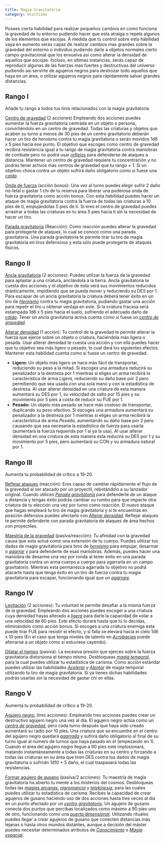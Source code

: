 ```yaml
---
title: Magia Gravitatoria
category: Ocultismo
---
```


Posees cierta habilidad para realizar pequeños cambios en como funciona la gravedad de tu entorno pudiendo hacer que esta atraiga o repela algunos de los elementos que escojas. A medida que tu control sobre esta habilidad vaya en aumento serás capaz de realizar cambios mas grandes  sobre la gravedad del entorno o individuo pudiendo darle a objetos normales cierto campo gravitacional que los envuelva así como alterar la densidad de aquellos que escojas. Incluso, en ultimas instancias, serás capaz de reproducir algunas de las fuerzas mas fuertes y destructivas del universo pudiendo así servirte de agujeros negros para destrozar todo aquellos que haya en un área, o utilizar agujeros negros para rápidamente salvar grandes distancias.

## Rango I

Añade tu rango a todos tus tiros relacionados con la magia gravitatoria.

<u>Centro de gravedad</u> (2 acciones) Empleando dos acciones puedes aumentar la fuerza gravitatoria centrada en un objeto o persona, convirtiéndolo en un centro de gravedad. Todas las criaturas y objetos que acaben su turno a menos de 30 pies de un centro gravitatorio deberán hacer un tiro de heroísmo contra tu magia gravitatoria o serán movidos 1d6 x 5 pies hacia ese punto. El objetivo que escoges como centro de gravedad recibirá resistencia igual a tu rango de magia gravitatoria contra maniobras de combate pero no podrá usar *[reflejos](https://raldamain.com/rules/Rangos/Combate/reflejos.html)* para defenderse de ataques a distancia. Mantener un centro de gravedad requiere tu concentración y no podrás tener activos más centros de gravedad que tu rango + 1. Si un objetivo choca contra un objeto sufrirá daño obligatorio como si fuese una *[caída](https://raldamain.com/rules/Reglas%20principales/reglas%20de%20combate.html#caídas)*.

<u>Onda de fuerza</u> (acción bonus): Una vez al turno puedes elegir sufrir 2 daño no-letal o gastar 1 chi de tu reserva para liberar una poderosa onda de fuerza gravitatoria como acción bonus. Con esta habilidad puedes hacer un ataque de magia gravitatoria contra la fuerza de todas las criaturas a 10 pies de ti, empujándolas 5 pies de ti. Si eres el centro de gravedad puedes arrastrar a todas las criaturas en tu área 5 pies hacia ti sin la necesidad de hacer un tiro.

<u>Parada gravitatoria</u> (Reacción): Como reacción puedes alterar la gravedad para protegerte de ataques, lo cual se conoce como una parada gravitatoria. Una parada gravitatoria te permite tirar tu tiro de magia gravitatoria en tiros defensivos y esta sólo puede protegerte de ataques físicos.

## Rango II

<u>Ancla gravitatoria</u> (2 acciones): Puedes utilizar la fuerza de la gravedad para aplastar a una criatura, anclándola a la tierra. Ancla gravitatoria te cuesta dos acciones y el objetivo de esta verá sus movimientos reducidos drásticamente, impidiendo que se pueda mover y reduciendo su DES por 1. Para escapar de un ancla gravitatoria la criatura deberá tener éxito en un tiro de *[Heroísmo](https://raldamain.com/rules/Crear%20personajes/talentos.html#heroísmo-fue)* contra tu magia gravitatoria, pudiendo gastar una acción para repetir el tiro u obtener ventaja en este. Si la criatura fracasa será estampada 1d6 x 5 pies hacia el suelo, sufriendo el adecuado daño de *[caída](https://raldamain.com/rules/Reglas%20principales/reglas%20de%20combate.html#caídas)*. Tener un ancla gravitatoria activa cuenta como si fuese un *[centro de gravedad](https://raldamain.com/rules/Rangos/Ocultismo/magia%20gravitatoria.html#rango-i)*.

<u>Alterar densidad</u> (1 acción): Tu control de la gravedad te permite alterar la fuerza que ejerce sobre un objeto o criatura, haciéndola más ligera o pesada. Usar alterar densidad te cuesta una acción y con ella puedes hacer que tu objetivo sea más ligero o pesado, lo cual dará los siguientes efectos. Mantener esta habilidad cuenta como si fuese un centro de gravedad.

- **Ligero:** Un objeto más ligero se hace más fácil de transportar, reduciendo su peso a la mitad. Si escoges una armadura reducirá su penalizador a la destreza por 1 mientras si eliges un arma recibirá la característica de arma *Ligera*, reduciendo su daño base por 2 pero permitiendo que sea usada con una sola mano y con la estadística de destreza. Al usar alterar densidad en una criatura de esta manera aumentará su DES por 1, su velocidad de salto por 15 pies y su movimiento por 5 pies a costa de reducir su FUE por 1.
- **Pesado:** Un objeto más pesado se hace más costoso de transportar, duplicando su peso efectivo. Si escoges una armadura aumentará su penalizador a la destreza por 1 mientras si eliges un arma recibirá la característica de arma *Pesada*, aumentando su daño base por 2 pero causando que sea necesaria la estadística de fuerza para usarla (aumentará la fuerza requerida por 1 si ya la usa). Al usar alterar densidad en una criatura de esta manera esta reducirá su DES por 1 y su movimiento por 5 pies, pero aumentará su CON y su armadura natural por 1.

## Rango III

Aumenta tu probabilidad de crítico a 19-20.

<u>Reflejar ataques</u> (reacción): Eres capaz de cambiar rápidamente el flujo de la gravedad al ser atacado por un proyectil, rebotándolo a su lanzador original. Cuando utilices *[Parada gravitatoria](https://raldamain.com/rules/Rangos/Ocultismo/magia%20gravitatoria.html#rango-i)* para defenderte de un ataque a distancia y tengas éxito podrás cambiar su rumbo para que impacte otra criatura de tu elección una vez por turno como reacción. El nuevo ataque que hagas empleará tu tiro de  magia gravitatoria y si te encuentras en posición defensiva puedes afectarlo con *[Alterar densidad](https://raldamain.com/rules/Rangos/Ocultismo/magia%20gravitatoria.html#rango-ii)*. Reflejar ataques te permite defenderte con parada gravitatoria de ataques de área hechos con proyectiles.

<u>Maestría de la gravedad</u> (pasiva/reacción): Tu afinidad con la gravedad causa que esta actué como una extensión de tu cuerpo. Puedes utilizar tus dados de magia gravitatoria para tiros de *[heroísmo](https://raldamain.com/rules/Crear%20personajes/talentos.html#heroísmo-fue)* para empujar, desarmar o *[agarrar](https://raldamain.com/rules/Reglas%20principales/Efectos%20de%20estado.html#agarrada)* y para defenderte de esas maniobras. Además, puedes hacer una maniobra de desarme una vez por ronda al tener éxito en una parada gravitatoria contra un arma cuerpo a cuerpo para agarrarla en un campo gravitatorio. Mientras esta permanezca agarrada tu objetivo no podrá atacarte hasta que tenga éxito en un tiro de fuerza contra tu magia gravitatoria para escapar, funcionando igual que un *[agarrare](https://raldamain.com/rules/Reglas%20principales/Efectos%20de%20estado.html#agarrada)*.

## Rango IV

<u>Levitación</u> (2 acciones): Tu voluntad te permite desafiar a la misma fuerza de la gravedad. Empleando dos acciones puedes escoger a una criatura cuya densidad hayas alterado a *[ligera](https://raldamain.com/rules/Rangos/Ocultismo/magia%20gravitatoria.html#rango-ii)* para darle la capacidad de volar a una velocidad de 60 pies. Este efecto durará hasta que tú lo decidas, eliminándolo como acción bonus. Si escoges a una criatura enemiga esta puede tirar FUE para resistir el efecto, y si falla se elevará hacia el cielo 1d6 x 10 pies (En el caso que tenga niveles de talento en *[Acrobacias](https://raldamain.com/rules/Crear%20personajes/talentos.html#acrobacias-des)* puede aferrarse a un objeto como si estuviese cayendo). 

<u>Dilatar el tiempo</u> (pasiva): La excesiva presión que ejerces sobre la fuerza gravitatoria distorsiona el tiempo mismo. Desbloqueas *[magia temporal](https://raldamain.com/rules/Rangos/Magia%20arcana/magia%20temporal.html)*, para la cual puedes utilizar tu estadística de carisma. Como acción estándar puedes utilizar las habilidades *[Acelerar](https://raldamain.com/rules/Rangos/Magia%20arcana/magia%20temporal.html#rango-ii)* y *[Alentar](https://raldamain.com/rules/Rangos/Magia%20arcana/magia%20temporal.html#rango-ii)* de magia temporal utilizando tu tiro de magia gravitatoria. Si ya tienes dichas habilidades podrás usarlas sin la necesidad de gastar chi en ellas.

## Rango V

Aumenta tu probabilidad de crítico a 19-20.

<u>Agujero negro:</u> (tres acciones): Empleando tres acciones puedes crear un destructivo agujero negro una vez al día. El agujero negro actúa como un *[centro de gravedad](https://raldamain.com/rules/Rangos/Ocultismo/magia%20gravitatoria.html#rango-i)*, pero cada turno después que haya sido creado aumentará su radio por 10 pies. Una criatura que se encuentre en el centro del agujero negro quedará *[agarrada](https://raldamain.com/rules/Reglas%20principales/Efectos%20de%20estado.html#agarrada)* y sufrirá daño obligatorio al final de su turno igual al número de turnos que haya pasado en él (empezando en 1). Cuando el área del agujero negro llegue a 90 pies este implosionará, matando instantáneamente a todas las criaturas en su centro y forzando a todas las criaturas en su área que tiren DES contra tus dados de magia gravitatoria o sufrirán 1d10 + 5 daño, el cual traspasará todas las resistencias.

<u>Formar agujero de gusano</u> (pasiva/2 acciones): Tu maestría de magia gravitatoria ha abierto tu mente a los misterios del cosmos. Desbloqueas todas las *[magias arcanas](https://raldamain.com/rules/Rangos/Magia%20arcana/)*, *[nigromancia](https://raldamain.com/rules/Rangos/Ocultismo/nigromancia.html)* y *[telekinesia](https://raldamain.com/rules/Rangos/Ocultismo/telekinesia.html)*, para las cuales puedes utilizar tu estadística de carisma. Recibes la capacidad de crear agujeros de gusano haciendo uso de dos acciones hasta tres veces al día en un punto afectado por un *[centro gravitatorio](https://raldamain.com/rules/Rangos/Ocultismo/magia%20gravitatoria.html#rango-i)*. Un agujero de gusano conecta dos puntos que percibas localizados como máximo a 90 pies uno de otro, funcionando como una *[puerta dimensional](https://raldamain.com/rules/Rangos/Magia%20arcana/magia%20espacial.html#rango-ii)*. Utilizando rituales puedes llegar a crear agujeros de gusano que conecten distancias más lejanas o hasta otros mundos distantes, aunque a decisión del máster puedes necesitar determinados atributos de *[Conocimiento](https://raldamain.com/rules/Rangos/Ciencia/conocimiento.html)* o *[Magia espacial](https://raldamain.com/rules/Rangos/Magia%20arcana/magia%20espacial.html)*.


